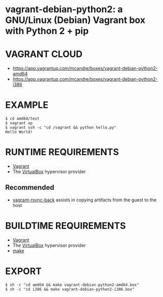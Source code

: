 # vagrant-debian-python2: a GNU/Linux (Debian) Vagrant box with Python 2 + pip

# VAGRANT CLOUD

* https://app.vagrantup.com/mcandre/boxes/vagrant-debian-python2-amd64
* https://app.vagrantup.com/mcandre/boxes/vagrant-debian-python2-i386

# EXAMPLE

```console
$ cd amd64/test
$ vagrant up
$ vagrant ssh -c "cd /vagrant && python hello.py"
Hello World!
```

# RUNTIME REQUIREMENTS

* [Vagrant](https://www.vagrantup.com)
* The [VirtualBox](https://www.virtualbox.org) hypervisor provider

## Recommended

* [vagrant-rsync-back](https://github.com/smerrill/vagrant-rsync-back) assists in copying artifacts from the guest to the host

# BUILDTIME REQUIREMENTS

* [Vagrant](https://www.vagrantup.com)
* The [VirtualBox](https://www.virtualbox.org) hypervisor provider
* [make](https://www.gnu.org/software/make/)

# EXPORT

```console
$ sh -c "cd amd64 && make vagrant-debian-python2-amd64.box"
$ sh -c "cd i386 && make vagrant-debian-python2-i386.box"
```
